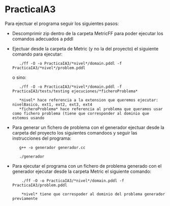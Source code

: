 # PracticaIA3
Para ejectuar el programa seguir los siguientes pasos:

- Descomprimir zip dentro de la carpeta MetricFF para poder ejecutar los comandos adecuados a pddl

- Ejectuar desde la carpeta de Metric (y no la del proyecto) el siguiente comando para ejecutar:
         
         ./ff -O -o PracticaIA3/*nivel*/domain.pddl -f PracticaIA3/*nivel*/problem.pddl
         
   o sino:
         
         ./ff -O -o PracticaIA3/*nivel*/domain.pddl -f PracticaIA3/tests/testing ejecuciones/*ficheroProblema*
         
         *nivel* hace referencia a la extension que queremos ejecutar: nivelBasico, ext1, ext2, ext3, ext4
         *ficheroProblema* hace referencia al problema que queramos usar como fichero problema (tiene que corresponder al dominio que estemos usando
         
- Para generar un fichero de problema con el generador ejectuar desde la carpeta del proyecto los siguientes comandoos y seguir las instrucciones del programa:
          
         g++ -o generador generador.cc
         
         ./generador
         
- Para ejecutar el programa con un fichero de problema generado con el generador ejecutar desde la carpeta Metric el siguiente comando:

          ./ff -O -o PracticaIA3/*nivel*/domain.pddl -f PracticaIA3/problem.pddl
          
          *nivel* tiene que correspoder al dominio del problema generador previamente
